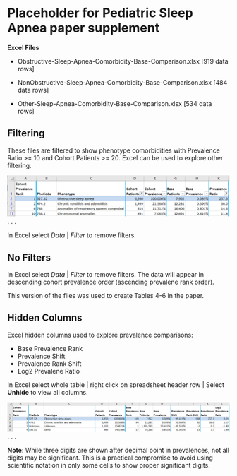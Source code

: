 # Placeholder for Pediatric Sleep Apnea paper supplement

**Excel Files**

* Obstructive-Sleep-Apnea-Comorbidity-Base-Comparison.xlsx [919 data rows]

* NonObstructive-Sleep-Apnea-Comorbidity-Base-Comparison.xlsx [484 data rows]

* Other-Sleep-Apnea-Comorbidity-Base-Comparison.xlsx [534 data rows]

## Filtering

These files are filtered to show phenotype comorbidities with Prevalence Ratio >= 10 and Cohort Patients >= 20. Excel can be used to explore other filtering.

![Obstructive Sleep Apnea - Filtered Comorbidities](Obstructive-Filtered-Hidden.PNG)
. . .

In Excel select *Data* | *Filter* to remove filters.

## No Filters

In Excel select *Data* | *Filter* to remove filters. The data will appear in descending cohort prevalence order (ascending prevalene rank order).

This version of the files was used to create Tables 4-6 in the paper.

## Hidden Columns

Excel hidden columns used to explore prevalence comparisons:

* Base Prevalence Rank
* Prevalence Shift
* Prevalence Rank Shift
* Log2 Prevalene Ratio

In Excel select whole table | right click on spreadsheet header row | Select **Unhide** to view all columns.

![Obstructive Sleep Apnea -- All Comorbidities](Obstructive-NoFilters-NoHiding.PNG)
. . .

**Note**:  While three digits are shown after decimal point in prevalences, not all digits may be significant. This is a practical compromise to avoid using scientific notation in only some cells to show proper significant digits.
